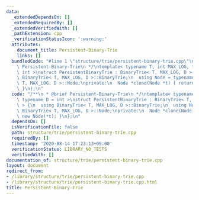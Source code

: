 ```yaml
---
data:
  _extendedDependsOn: []
  _extendedRequiredBy: []
  _extendedVerifiedWith: []
  _pathExtension: cpp
  _verificationStatusIcon: ':warning:'
  attributes:
    document_title: Persistent-Binary-Trie
    links: []
  bundledCode: "#line 1 \"structure/trie/persistent-binary-trie.cpp\"\n/**\n * @brief\
    \ Persistent-Binary-Trie\n */\ntemplate< typename T, int MAX_LOG, typename D =\
    \ int >\nstruct PersistentBinaryTrie : BinaryTrie< T, MAX_LOG, D > {\n  using\
    \ BinaryTrie< T, MAX_LOG, D >::BinaryTrie;\n  using Node = typename BinaryTrie<\
    \ T, MAX_LOG, D >::Node;\nprivate:\n  Node *clone(Node *t) { return new Node(*t);\
    \ }\n};\n"
  code: "/**\n * @brief Persistent-Binary-Trie\n */\ntemplate< typename T, int MAX_LOG,\
    \ typename D = int >\nstruct PersistentBinaryTrie : BinaryTrie< T, MAX_LOG, D\
    \ > {\n  using BinaryTrie< T, MAX_LOG, D >::BinaryTrie;\n  using Node = typename\
    \ BinaryTrie< T, MAX_LOG, D >::Node;\nprivate:\n  Node *clone(Node *t) { return\
    \ new Node(*t); }\n};\n"
  dependsOn: []
  isVerificationFile: false
  path: structure/trie/persistent-binary-trie.cpp
  requiredBy: []
  timestamp: '2020-08-14 17:23:13+09:00'
  verificationStatus: LIBRARY_NO_TESTS
  verifiedWith: []
documentation_of: structure/trie/persistent-binary-trie.cpp
layout: document
redirect_from:
- /library/structure/trie/persistent-binary-trie.cpp
- /library/structure/trie/persistent-binary-trie.cpp.html
title: Persistent-Binary-Trie
---
```

